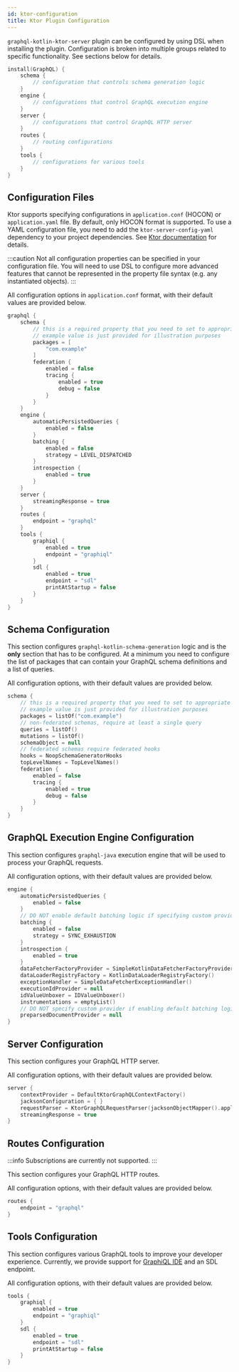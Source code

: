 ```yaml
---
id: ktor-configuration
title: Ktor Plugin Configuration
---
```


`graphql-kotlin-ktor-server` plugin can be configured by using DSL when installing the plugin. Configuration is broken into multiple
groups related to specific functionality. See sections below for details.

```kotlin
install(GraphQL) {
    schema {
        // configuration that controls schema generation logic
    }
    engine {
        // configurations that control GraphQL execution engine
    }
    server {
        // configurations that control GraphQL HTTP server
    }
    routes {
        // routing configurations
    }
    tools {
        // configurations for various tools
    }
}
```

## Configuration Files

Ktor supports specifying configurations in `application.conf` (HOCON) or `application.yaml` file. By default, only HOCON format
is supported. To use a YAML configuration file, you need to add the `ktor-server-config-yaml` dependency to your project dependencies.
See [Ktor documentation](https://ktor.io/docs/configuration-file.html) for details.

:::caution
Not all configuration properties can be specified in your configuration file. You will need to use DSL to configure more advanced features
that cannot be represented in the property file syntax (e.g. any instantiated objects).
:::

All configuration options in `application.conf` format, with their default values are provided below.

```kotlin
graphql {
    schema {
        // this is a required property that you need to set to appropriate value
        // example value is just provided for illustration purposes
        packages = [
            "com.example"
        ]
        federation {
            enabled = false
            tracing {
                enabled = true
                debug = false
            }
        }
    }
    engine {
        automaticPersistedQueries {
            enabled = false
        }
        batching {
            enabled = false
            strategy = LEVEL_DISPATCHED
        }
        introspection {
            enabled = true
        }
    }
    server {
        streamingResponse = true
    }
    routes {
        endpoint = "graphql"
    }
    tools {
        graphiql {
            enabled = true
            endpoint = "graphiql"
        }
        sdl {
            enabled = true
            endpoint = "sdl"
            printAtStartup = false
        }
    }
}
```

## Schema Configuration

This section configures `graphql-kotlin-schema-generation` logic and is the **only** section that has to be configured.
At a minimum you need to configure the list of packages that can contain your GraphQL schema definitions and a list of queries.

All configuration options, with their default values are provided below.

```kotlin
schema {
    // this is a required property that you need to set to appropriate value
    // example value is just provided for illustration purposes
    packages = listOf("com.example")
    // non-federated schemas, require at least a single query
    queries = listOf()
    mutations = listOf()
    schemaObject = null
    // federated schemas require federated hooks
    hooks = NoopSchemaGeneratorHooks
    topLevelNames = TopLevelNames()
    federation {
        enabled = false
        tracing {
            enabled = true
            debug = false
        }
    }
}
```

## GraphQL Execution Engine Configuration

This section configures `graphql-java` execution engine that will be used to process your GraphQL requests.

All configuration options, with their default values are provided below.

```kotlin
engine {
    automaticPersistedQueries {
        enabled = false
    }
    // DO NOT enable default batching logic if specifying custom provider
    batching {
        enabled = false
        strategy = SYNC_EXHAUSTION
    }
    introspection {
        enabled = true
    }
    dataFetcherFactoryProvider = SimpleKotlinDataFetcherFactoryProvider()
    dataLoaderRegistryFactory = KotlinDataLoaderRegistryFactory()
    exceptionHandler = SimpleDataFetcherExceptionHandler()
    executionIdProvider = null
    idValueUnboxer = IDValueUnboxer()
    instrumentations = emptyList()
    // DO NOT specify custom provider if enabling default batching logic
    preparsedDocumentProvider = null
}
```

## Server Configuration

This section configures your GraphQL HTTP server.

All configuration options, with their default values are provided below.

```kotlin
server {
    contextProvider = DefaultKtorGraphQLContextFactory()
    jacksonConfiguration = { }
    requestParser = KtorGraphQLRequestParser(jacksonObjectMapper().apply(jacksonConfiguration))
    streamingResponse = true
}
```

## Routes Configuration

:::info
Subscriptions are currently not supported.
:::

This section configures your GraphQL HTTP routes.

All configuration options, with their default values are provided below.

```kotlin
routes {
    endpoint = "graphql"
}
```

## Tools Configuration

This section configures various GraphQL tools to improve your developer experience. Currently, we provide support for
[GraphiQL IDE](https://github.com/graphql/graphiql) and an SDL endpoint.

All configuration options, with their default values are provided below.

```kotlin
tools {
    graphiql {
        enabled = true
        endpoint = "graphiql"
    }
    sdl {
        enabled = true
        endpoint = "sdl"
        printAtStartup = false
    }
}
```
